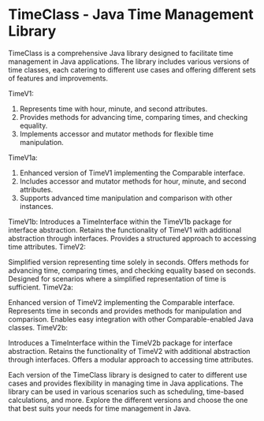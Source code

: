 # TimeClass - Java Time Management Library

TimeClass is a comprehensive Java library designed to facilitate time management in Java applications. The library includes various versions of time classes, each catering to different use cases and offering different sets of features and improvements.

TimeV1:

1) Represents time with hour, minute, and second attributes.
2) Provides methods for advancing time, comparing times, and checking equality.
3) Implements accessor and mutator methods for flexible time manipulation.

TimeV1a:
1) Enhanced version of TimeV1 implementing the Comparable interface.
2) Includes accessor and mutator methods for hour, minute, and second attributes.
3) Supports advanced time manipulation and comparison with other instances.

TimeV1b:
Introduces a TimeInterface within the TimeV1b package for interface abstraction.
Retains the functionality of TimeV1 with additional abstraction through interfaces.
Provides a structured approach to accessing time attributes.
TimeV2:

Simplified version representing time solely in seconds.
Offers methods for advancing time, comparing times, and checking equality based on seconds.
Designed for scenarios where a simplified representation of time is sufficient.
TimeV2a:

Enhanced version of TimeV2 implementing the Comparable interface.
Represents time in seconds and provides methods for manipulation and comparison.
Enables easy integration with other Comparable-enabled Java classes.
TimeV2b:

Introduces a TimeInterface within the TimeV2b package for interface abstraction.
Retains the functionality of TimeV2 with additional abstraction through interfaces.
Offers a modular approach to accessing time attributes.

Each version of the TimeClass library is designed to cater to different use cases and provides flexibility in managing time in Java applications. The library can be used in various scenarios such as scheduling, time-based calculations, and more. Explore the different versions and choose the one that best suits your needs for time management in Java.
